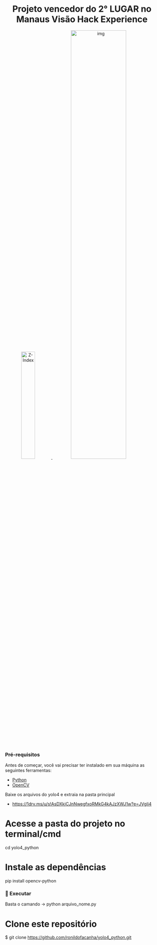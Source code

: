 <h1 align="center"> Projeto vencedor do 2° LUGAR no Manaus Visão Hack Experience </h1>

<a align="center" href="https://ibb.co/BsBKMkQ"><img src="https://i.ibb.co/GPR3Sm8/Z-Index.jpg" alt="Z-Index" width="30%" border="0">
<img  src="https://i.ibb.co/Dt3mSXq/yelo.gif" width="60%" alt="img"/>
</a>


### Pré-requisitos

Antes de começar, você vai precisar ter instalado em sua máquina as seguintes ferramentas:
- [Python](https://www.python.org/)
- [OpenCV](https://pypi.org/project/opencv-python/)

Baixe os arquivos do yolo4 e extraia na pasta principal
- https://1drv.ms/u/s!AsDXkjCJnNwegfxoRMkG4kAJzXWJ1w?e=JVgIi4

# Acesse a pasta do projeto no terminal/cmd
  cd yolo4_python

# Instale as dependências
  pip install opencv-python

### 🎲 Executar 
Basta o camando -> python arquivo_nome.py

# Clone este repositório
$ git clone <https://github.com/ronildofacanha/yolo4_python.git>

